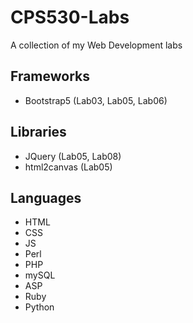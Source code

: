 # CPS530-Labs
A collection of my Web Development labs

## Frameworks
- Bootstrap5 (Lab03, Lab05, Lab06)

## Libraries
- JQuery (Lab05, Lab08)
- html2canvas (Lab05)

## Languages
- HTML
- CSS
- JS
- Perl
- PHP
- mySQL
- ASP
- Ruby
- Python
